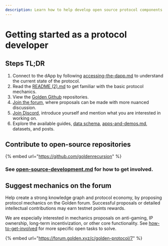 ```yaml
---
description: Learn how to help develop open source protocol components and mechanics.
---
```


# Getting started as a protocol developer

## Steps TL;DR

1. Connect to the dApp by following [accessing-the-dapp.md](../protocol/guides/accessing-the-dapp.md "mention") to understand the current state of the protocol.&#x20;
2. Read the [README (2).md](<../README (2).md> "mention") to get familiar with the basic protocol mechanics.
3. View the [Golden Github](https://github.com/goldenrecursion) repositories.&#x20;
4. [Join the forum](https://forum.golden.xyz/), where proposals can be made with more nuanced discussion. &#x20;
5. [Join Discord](https://discord.com/invite/golden-protocol), introduce yourself and mention what you are interested in working on.
6. Explore the available guides, [data schema](https://dapp.golden.xyz/schema), [apps-and-demos.md](../data-and-tools/apps-and-demos.md "mention"), datasets, and posts.&#x20;



## Contribute to open-source repositories

{% embed url="https://github.com/goldenrecursion" %}

### See [open-source-development.md](../protocol/open-source-development.md "mention") for how to get involved.&#x20;



## Suggest mechanics on the forum

Help create a strong knowledge graph and protocol economy, by proposing protocol mechanics on the Golden forum. Successful proposals or detailed intellectual contributions may earn testnet points rewards.&#x20;

We are especially interested in mechanics proposals on anti-gaming, IP ownership, long-term incentivization, or other core functionality.  See [how-to-get-involved](../protocol/how-to-get-involved/ "mention") for more specific open tasks to solve.&#x20;

{% embed url="https://forum.golden.xyz/c/golden-protocol/7" %}



###
